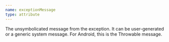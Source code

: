 ```yaml
---
name: exceptionMessage
type: attribute
---
```


The unsymbolicated message from the exception. It can be user-generated or a generic system message. For Android, this is the Throwable message.